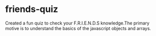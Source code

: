 # friends-quiz
Created a fun quiz to check your F.R.I.E.N.D.S knowledge.The primary motive is to understand the basics of the javascript objects and arrays.
